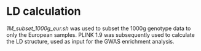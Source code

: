 # LD calculation

*1M_subset_1000g_eur.sh* was used to subset the 1000g genotype data to only the European samples. PLINK 1.9 was subsequently used to calculate the LD structure, used as input for the GWAS enrichment analysis.
